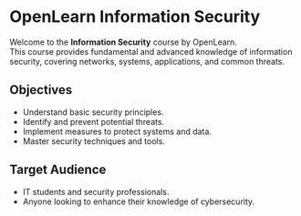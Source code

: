# OpenLearn Information Security

Welcome to the **Information Security** course by OpenLearn.  
This course provides fundamental and advanced knowledge of information security, covering networks, systems, applications, and common threats.

## Objectives
- Understand basic security principles.
- Identify and prevent potential threats.
- Implement measures to protect systems and data.
- Master security techniques and tools.

## Target Audience
- IT students and security professionals.
- Anyone looking to enhance their knowledge of cybersecurity.
